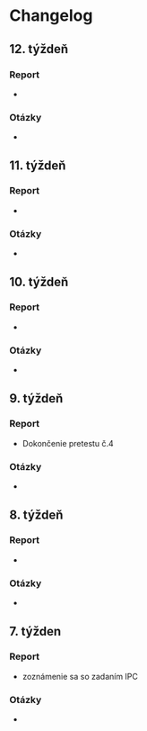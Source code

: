 # Changelog

## 12. týždeň
### Report
- 
### Otázky
- 

## 11. týždeň
### Report
- 
### Otázky
- 

## 10. týždeň
### Report
- 
### Otázky
- 

## 9. týždeň
### Report
- Dokončenie pretestu č.4
### Otázky
- 

## 8. týždeň
### Report
- 
### Otázky
- 

## 7. týžden
### Report
- zoznámenie sa so zadaním IPC
### Otázky
-